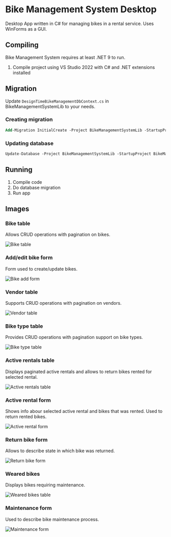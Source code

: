 # Bike Management System Desktop
Desktop App written in C# for managing bikes in a rental service. Uses WinForms as a GUI.

## Compiling
Bike Management System requires at least .NET 9 to run.

1. Compile project using VS Studio 2022 with C# and .NET extensions installed

## Migration
Update `DesignTimeBikeManagementDbContext.cs` in BikeManagementSystemLib to your needs.

### Creating migration
```ps
Add-Migration InitialCreate -Project BikeManagementSystemLib -StartupProject BikeManagementSystemDesktop
```

### Updating database
```ps
Update-Database -Project BikeManagementSystemLib -StartupProject BikeManagementSystemDesktop
```

## Running
1. Compile code
2. Do database migration
3. Run app

## Images

### Bike table
Allows CRUD operations with pagination on bikes.

![Bike table](https://github.com/ArtiFixal/BikeManagementSystem/blob/docs/docs/image/bikeTable.jpg?raw=true)

### Add/edit bike form
Form used to create/update bikes.

![Bike add form](https://github.com/ArtiFixal/BikeManagementSystem/blob/docs/docs/image/bikeEditForm.jpg?raw=true)

### Vendor table
Supports CRUD operations with pagination on vendors.

![Vendor table](https://github.com/ArtiFixal/BikeManagementSystem/blob/docs/docs/image/vendorTable.jpg?raw=true)

### Bike type table
Provides CRUD operations with pagination support on bike types.

![Bike type table](https://github.com/ArtiFixal/BikeManagementSystem/blob/docs/docs/image/bikeTypeTable.jpg?raw=true)

### Active rentals table
Displays paginated active rentals and allows to return bikes rented for selected rental.

![Active rentals table](https://github.com/ArtiFixal/BikeManagementSystem/blob/docs/docs/image/activeRentalsTable.jpg?raw=true)

### Active rental form
Shows info abour selected active rental and bikes that was rented. Used to return rented bikes.

![Active rental form](https://github.com/ArtiFixal/BikeManagementSystem/blob/docs/docs/image/activeRentalForm.jpg?raw=true)

### Return bike form
Allows to describe state in which bike was returned.

![Return bike form](https://github.com/ArtiFixal/BikeManagementSystem/blob/docs/docs/image/returnBikeForm.jpg?raw=true)

### Weared bikes
Displays bikes requiring maintenance.

![Weared bikes table](https://github.com/ArtiFixal/BikeManagementSystem/blob/docs/docs/image/wearedBikesTable.jpg?raw=true)

### Maintenance form
Used to describe bike maintenance process.

![Maintenance form](https://github.com/ArtiFixal/BikeManagementSystem/blob/docs/docs/image/maintenanceForm.jpg?raw=true)